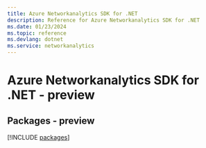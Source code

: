 ```yaml
---
title: Azure Networkanalytics SDK for .NET
description: Reference for Azure Networkanalytics SDK for .NET
ms.date: 01/23/2024
ms.topic: reference
ms.devlang: dotnet
ms.service: networkanalytics
---
```

# Azure Networkanalytics SDK for .NET - preview
## Packages - preview
[!INCLUDE [packages](networkanalytics-index.md)]